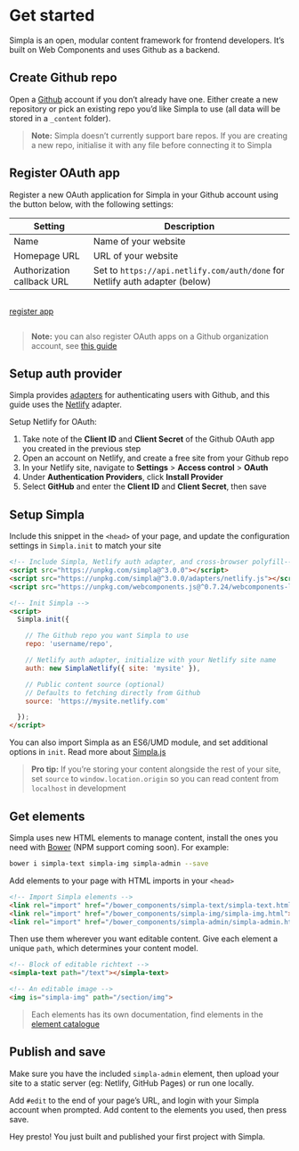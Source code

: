 # Get started

Simpla is an open, modular content framework for frontend developers. It’s built on Web Components and uses Github as a backend.

## Create Github repo

Open a [Github](https://github.com) account if you don’t already have one. Either create a new repository or pick an existing repo you’d like Simpla to use (all data will be stored in a `_content` folder).

> **Note:** Simpla doesn’t currently support bare repos. If you are creating a new repo, initialise it with any file before connecting it to Simpla

## Register OAuth app

Register a new OAuth application for Simpla in your Github account using the button below, with the following settings:

| Setting | Description |
| --- | --- |
| Name | Name of your website |
| Homepage URL | URL of your website |
| Authorization callback URL | Set to `https://api.netlify.com/auth/done` for Netlify auth adapter (below) |

<p style="display:inline-block; width:100%;">
  <a href="https://github.com/settings/applications/new" class="simpla-button">register app</a>
</p>

> **Note:** you can also register OAuth apps on a Github organization account, see [this guide](https://developer.github.com/apps/building-integrations/setting-up-and-registering-oauth-apps/registering-oauth-apps/)

## Setup auth provider

Simpla provides [adapters](/guides/adapters) for authenticating users with Github, and this guide uses the [Netlify](https://www.netlify.com) adapter.

Setup Netlify for OAuth:

1.  Take note of the **Client ID** and **Client Secret** of the Github OAuth app you created in the previous step
2.  Open an account on Netlify, and create a free site from your Github repo
3.  In your Netlify site, navigate to **Settings** > **Access control** > **OAuth**
4.  Under **Authentication Providers**, click **Install Provider**
5.  Select **GitHub** and enter the **Client ID** and **Client Secret**, then save

## Setup Simpla

Include this snippet in the `<head>` of your page, and update the configuration settings in `Simpla.init` to match your site

```html
<!-- Include Simpla, Netlify auth adapter, and cross-browser polyfill-->
<script src="https://unpkg.com/simpla@^3.0.0"></script>
<script src="https://unpkg.com/simpla@^3.0.0/adapters/netlify.js"></script>
<script src="https://unpkg.com/webcomponents.js@^0.7.24/webcomponents-lite.min.js" async></script>

<!-- Init Simpla -->
<script>
  Simpla.init({

    // The Github repo you want Simpla to use
    repo: 'username/repo',

    // Netlify auth adapter, initialize with your Netlify site name
    auth: new SimplaNetlify({ site: 'mysite' }),

    // Public content source (optional)
    // Defaults to fetching directly from Github
    source: 'https://mysite.netlify.com'

  });
</script>
```

You can also import Simpla as an ES6/UMD module, and set additional options in `init`. Read more about [Simpla.js](/simpla-js)

> **Pro tip:** If you’re storing your content alongside the rest of your site, set `source` to `window.location.origin` so you can read content from `localhost` in development

## Get elements

Simpla uses new HTML elements to manage content, install the ones you need with [Bower](https://bower.io) (NPM support coming soon). For example:

```sh
bower i simpla-text simpla-img simpla-admin --save
```

Add elements to your page with HTML imports in your `<head>`

```html
<!-- Import Simpla elements -->
<link rel="import" href="/bower_components/simpla-text/simpla-text.html">
<link rel="import" href="/bower_components/simpla-img/simpla-img.html">
<link rel="import" href="/bower_components/simpla-admin/simpla-admin.html" async>
```

Then use them wherever you want editable content. Give each element a unique `path`, which determines your content model.

```html
<!-- Block of editable richtext -->
<simpla-text path="/text"></simpla-text>

<!-- An editable image -->
<img is="simpla-img" path="/section/img">
```

> Each elements has its own documentation, find elements in the [element catalogue](https://www.webcomponents.org/collection/simplaio/simpla-elements)

## Publish and save

Make sure you have the included `simpla-admin` element, then upload your site to a static server (eg: Netlify, GitHub Pages) or run one locally.

Add `#edit` to the end of your page’s URL, and login with your Simpla account when prompted. Add content to the elements you used, then press save.

Hey presto! You just built and published your first project with Simpla.